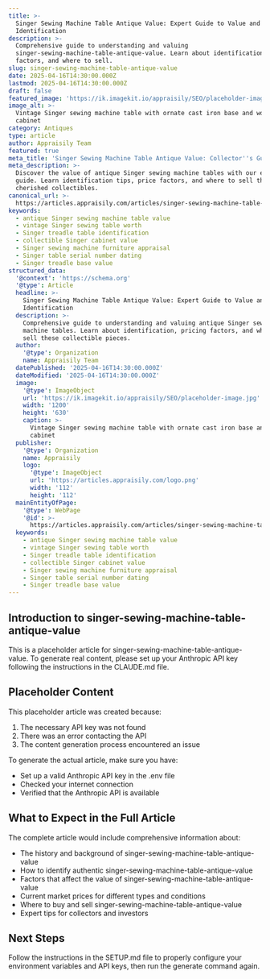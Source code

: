 ```yaml
---
title: >-
  Singer Sewing Machine Table Antique Value: Expert Guide to Value and
  Identification
description: >-
  Comprehensive guide to understanding and valuing
  singer-sewing-machine-table-antique-value. Learn about identification, pricing
  factors, and where to sell.
slug: singer-sewing-machine-table-antique-value
date: 2025-04-16T14:30:00.000Z
lastmod: 2025-04-16T14:30:00.000Z
draft: false
featured_image: 'https://ik.imagekit.io/appraisily/SEO/placeholder-image.jpg'
image_alt: >-
  Vintage Singer sewing machine table with ornate cast iron base and wooden
  cabinet
category: Antiques
type: article
author: Appraisily Team
featured: true
meta_title: 'Singer Sewing Machine Table Antique Value: Collector''s Guide'
meta_description: >-
  Discover the value of antique Singer sewing machine tables with our expert
  guide. Learn identification tips, price factors, and where to sell these
  cherished collectibles.
canonical_url: >-
  https://articles.appraisily.com/articles/singer-sewing-machine-table-antique-value
keywords:
  - antique Singer sewing machine table value
  - vintage Singer sewing table worth
  - Singer treadle table identification
  - collectible Singer cabinet value
  - Singer sewing machine furniture appraisal
  - Singer table serial number dating
  - Singer treadle base value
structured_data:
  '@context': 'https://schema.org'
  '@type': Article
  headline: >-
    Singer Sewing Machine Table Antique Value: Expert Guide to Value and
    Identification
  description: >-
    Comprehensive guide to understanding and valuing antique Singer sewing
    machine tables. Learn about identification, pricing factors, and where to
    sell these collectible pieces.
  author:
    '@type': Organization
    name: Appraisily Team
  datePublished: '2025-04-16T14:30:00.000Z'
  dateModified: '2025-04-16T14:30:00.000Z'
  image:
    '@type': ImageObject
    url: 'https://ik.imagekit.io/appraisily/SEO/placeholder-image.jpg'
    width: '1200'
    height: '630'
    caption: >-
      Vintage Singer sewing machine table with ornate cast iron base and wooden
      cabinet
  publisher:
    '@type': Organization
    name: Appraisily
    logo:
      '@type': ImageObject
      url: 'https://articles.appraisily.com/logo.png'
      width: '112'
      height: '112'
  mainEntityOfPage:
    '@type': WebPage
    '@id': >-
      https://articles.appraisily.com/articles/singer-sewing-machine-table-antique-value
  keywords:
    - antique Singer sewing machine table value
    - vintage Singer sewing table worth
    - Singer treadle table identification
    - collectible Singer cabinet value
    - Singer sewing machine furniture appraisal
    - Singer table serial number dating
    - Singer treadle base value
---
```


## Introduction to singer-sewing-machine-table-antique-value

This is a placeholder article for singer-sewing-machine-table-antique-value. To generate real content, please set up your Anthropic API key following the instructions in the CLAUDE.md file.

## Placeholder Content

This placeholder article was created because:

1. The necessary API key was not found
2. There was an error contacting the API
3. The content generation process encountered an issue

To generate the actual article, make sure you have:

- Set up a valid Anthropic API key in the .env file
- Checked your internet connection
- Verified that the Anthropic API is available

## What to Expect in the Full Article

The complete article would include comprehensive information about:

- The history and background of singer-sewing-machine-table-antique-value
- How to identify authentic singer-sewing-machine-table-antique-value
- Factors that affect the value of singer-sewing-machine-table-antique-value
- Current market prices for different types and conditions
- Where to buy and sell singer-sewing-machine-table-antique-value
- Expert tips for collectors and investors

## Next Steps

Follow the instructions in the SETUP.md file to properly configure your environment variables and API keys, then run the generate command again.
